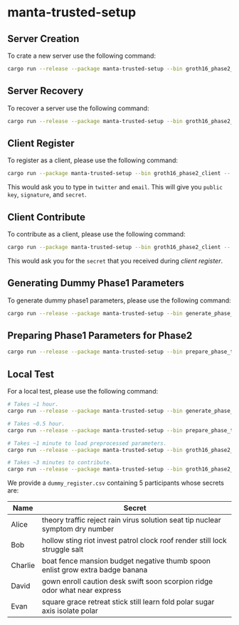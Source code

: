 # manta-trusted-setup

## Server Creation

To crate a new server use the following command: 

```sh
cargo run --release --package manta-trusted-setup --bin groth16_phase2_server -- create path_to_registry path_to_backup_directory
```

## Server Recovery

To recover a server use the following command:

```sh
cargo run --release --package manta-trusted-setup --bin groth16_phase2_server -- recover path_to_recovery_file path_to_backup_directory
```

## Client Register

To register as a client, please use the following command:

```sh
cargo run --package manta-trusted-setup --bin groth16_phase2_client -- register
```

This would ask you to type in `twitter` and `email`. This will give you `public key`, `signature`, and `secret`.

## Client Contribute

To contribute as a client, please use the following command:

```sh
cargo run --package manta-trusted-setup --bin groth16_phase2_client -- contribute
```

This would ask you for the `secret` that you received during *client register*.

## Generating Dummy Phase1 Parameters

To generate dummy phase1 parameters, please use the following command:

```sh
cargo run --release --package manta-trusted-setup --bin generate_phase_one_dummy_parameters
```

## Preparing Phase1 Parameters for Phase2

```sh
cargo run --release --package manta-trusted-setup --bin prepare_phase_two_parameters -- path_to_phase_one_parameter
```

## Local Test

For a local test, please use the following command:

```sh
# Takes ~1 hour.
cargo run --release --package manta-trusted-setup --bin generate_phase_one_dummy_parameters

# Takes ~0.5 hour.
cargo run --release --package manta-trusted-setup --bin prepare_phase_two_parameters -- data/dummy_phase_one_parameter.data

# Takes ~1 minute to load preprocessed parameters.
cargo run --release --package manta-trusted-setup --bin groth16_phase2_server -- create data/dummy_register.csv data

# Takes ~3 minutes to contribute.
cargo run --release --package manta-trusted-setup --bin groth16_phase2_client -- contribute
```

We provide a `dummy_register.csv` containing $5$ participants whose secrets are:

| Name | Secret |
| --- | --- |
| Alice | theory traffic reject rain virus solution seat tip nuclear symptom dry number |
| Bob |  hollow sting riot invest patrol clock roof render still lock struggle salt |
| Charlie | boat fence mansion budget negative thumb spoon enlist grow extra badge banana |
| David | gown enroll caution desk swift soon scorpion ridge odor what near express |
| Evan | square grace retreat stick still learn fold polar sugar axis isolate polar |
